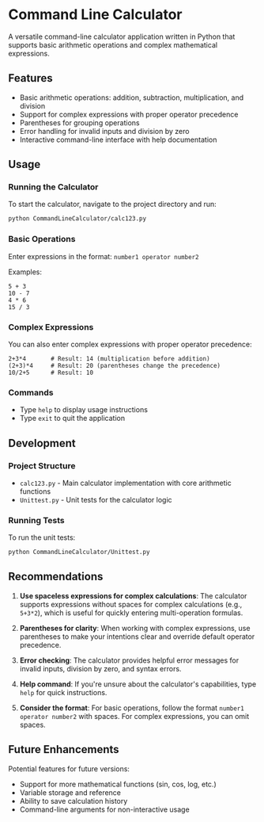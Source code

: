 # Command Line Calculator

A versatile command-line calculator application written in Python that supports basic arithmetic operations and complex mathematical expressions.

## Features

- Basic arithmetic operations: addition, subtraction, multiplication, and division
- Support for complex expressions with proper operator precedence
- Parentheses for grouping operations
- Error handling for invalid inputs and division by zero
- Interactive command-line interface with help documentation

## Usage

### Running the Calculator

To start the calculator, navigate to the project directory and run:

```bash
python CommandLineCalculator/calc123.py
```

### Basic Operations

Enter expressions in the format: `number1 operator number2`

Examples:
```
5 + 3
10 - 7
4 * 6
15 / 3
```

### Complex Expressions

You can also enter complex expressions with proper operator precedence:

```
2+3*4       # Result: 14 (multiplication before addition)
(2+3)*4     # Result: 20 (parentheses change the precedence)
10/2+5      # Result: 10
```

### Commands

- Type `help` to display usage instructions
- Type `exit` to quit the application

## Development

### Project Structure

- `calc123.py` - Main calculator implementation with core arithmetic functions
- `Unittest.py` - Unit tests for the calculator logic

### Running Tests

To run the unit tests:

```bash
python CommandLineCalculator/Unittest.py
```

## Recommendations

1. **Use spaceless expressions for complex calculations**: The calculator supports expressions without spaces for complex calculations (e.g., `5+3*2`), which is useful for quickly entering multi-operation formulas.

2. **Parentheses for clarity**: When working with complex expressions, use parentheses to make your intentions clear and override default operator precedence.

3. **Error checking**: The calculator provides helpful error messages for invalid inputs, division by zero, and syntax errors.

4. **Help command**: If you're unsure about the calculator's capabilities, type `help` for quick instructions.

5. **Consider the format**: For basic operations, follow the format `number1 operator number2` with spaces. For complex expressions, you can omit spaces.

## Future Enhancements

Potential features for future versions:
- Support for more mathematical functions (sin, cos, log, etc.)
- Variable storage and reference
- Ability to save calculation history
- Command-line arguments for non-interactive usage